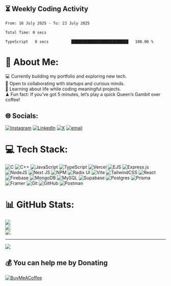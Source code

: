 
## ⏳ Weekly Coding Activity
<!--START_SECTION:waka-->

```txt
From: 16 July 2025 - To: 23 July 2025

Total Time: 0 secs

TypeScript   0 secs          █████████████████████████   100.00 %
```

<!--END_SECTION:waka-->

# 💫 About Me:
💻 Currently building my portfolio and exploring new tech.<br>🤝 Open to collaborating with startups and curious minds.<br>🌱 Learning about life while coding meaningful projects.<br>♟ Fun fact: If you’ve got 5 minutes, let’s play a quick Queen’s Gambit over coffee!


## 🌐 Socials:
[![Instagram](https://img.shields.io/badge/Instagram-%23E4405F.svg?logo=Instagram&logoColor=white)](https://instagram.com/prince___0208) [![LinkedIn](https://img.shields.io/badge/LinkedIn-%230077B5.svg?logo=linkedin&logoColor=white)](https://linkedin.com/in/sarthak-bhatele-55a67a30a) [![X](https://img.shields.io/badge/X-black.svg?logo=X&logoColor=white)](https://x.com/BhateleSarthak) [![email](https://img.shields.io/badge/Email-D14836?logo=gmail&logoColor=white)](mailto:sarthakbhatele0208@gmail.com) 

# 💻 Tech Stack:
![C](https://img.shields.io/badge/c-%2300599C.svg?style=flat&logo=c&logoColor=white) ![C++](https://img.shields.io/badge/c++-%2300599C.svg?style=flat&logo=c%2B%2B&logoColor=white) ![JavaScript](https://img.shields.io/badge/javascript-%23323330.svg?style=flat&logo=javascript&logoColor=%23F7DF1E) ![TypeScript](https://img.shields.io/badge/typescript-%23007ACC.svg?style=flat&logo=typescript&logoColor=white) ![Vercel](https://img.shields.io/badge/vercel-%23000000.svg?style=flat&logo=vercel&logoColor=white) ![EJS](https://img.shields.io/badge/ejs-%23B4CA65.svg?style=flat&logo=ejs&logoColor=black) ![Express.js](https://img.shields.io/badge/express.js-%23404d59.svg?style=flat&logo=express&logoColor=%2361DAFB) ![NodeJS](https://img.shields.io/badge/node.js-6DA55F?style=flat&logo=node.js&logoColor=white) ![Next JS](https://img.shields.io/badge/Next-black?style=flat&logo=next.js&logoColor=white) ![NPM](https://img.shields.io/badge/NPM-%23CB3837.svg?style=flat&logo=npm&logoColor=white) ![Radix UI](https://img.shields.io/badge/radix%20ui-161618.svg?style=flat&logo=radix-ui&logoColor=white) ![Vite](https://img.shields.io/badge/vite-%23646CFF.svg?style=flat&logo=vite&logoColor=white) ![TailwindCSS](https://img.shields.io/badge/tailwindcss-%2338B2AC.svg?style=flat&logo=tailwind-css&logoColor=white) ![React](https://img.shields.io/badge/react-%2320232a.svg?style=flat&logo=react&logoColor=%2361DAFB) ![Firebase](https://img.shields.io/badge/firebase-a08021?style=flat&logo=firebase&logoColor=ffcd34) ![MongoDB](https://img.shields.io/badge/MongoDB-%234ea94b.svg?style=flat&logo=mongodb&logoColor=white) ![MySQL](https://img.shields.io/badge/mysql-4479A1.svg?style=flat&logo=mysql&logoColor=white) ![Supabase](https://img.shields.io/badge/Supabase-3ECF8E?style=flat&logo=supabase&logoColor=white) ![Postgres](https://img.shields.io/badge/postgres-%23316192.svg?style=flat&logo=postgresql&logoColor=white) ![Prisma](https://img.shields.io/badge/Prisma-3982CE?style=flat&logo=Prisma&logoColor=white) ![Framer](https://img.shields.io/badge/Framer-black?style=flat&logo=framer&logoColor=blue) ![Git](https://img.shields.io/badge/git-%23F05033.svg?style=flat&logo=git&logoColor=white) ![GitHub](https://img.shields.io/badge/github-%23121011.svg?style=flat&logo=github&logoColor=white) ![Postman](https://img.shields.io/badge/Postman-FF6C37?style=flat&logo=postman&logoColor=white)
# 📊 GitHub Stats:
![](https://github-readme-stats.vercel.app/api?username=sarthakbhatele&theme=buefy&hide_border=false&include_all_commits=true&count_private=true)<br/>
![](https://nirzak-streak-stats.vercel.app/?user=sarthakbhatele&theme=buefy&hide_border=false)<br/>
![](https://github-readme-stats.vercel.app/api/top-langs/?username=sarthakbhatele&theme=buefy&hide_border=false&include_all_commits=true&count_private=true&layout=compact)

---
[![](https://visitcount.itsvg.in/api?id=sarthakbhatele&icon=0&color=0)](https://visitcount.itsvg.in)

  ## 💰 You can help me by Donating
[![BuyMeACoffee](https://img.shields.io/badge/Buy%20Me%20a%20Coffee-ffdd00?style=for-the-badge&logo=buy-me-a-coffee&logoColor=black)](https://buymeacoffee.com/bhatelesarthak)
  
<!-- Proudly created with GPRM ( https://gprm.itsvg.in ) -->
